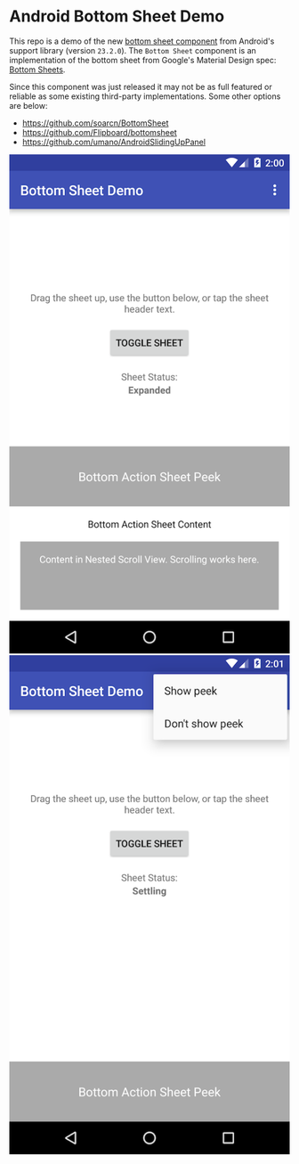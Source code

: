 # Android Bottom Sheet Demo

This repo is a demo of the new [bottom sheet component](http://android-developers.blogspot.com/2016/02/android-support-library-232.html) from Android's support library (version `23.2.0`). The `Bottom Sheet` component is an implementation of the bottom sheet from Google's Material Design spec: [Bottom Sheets](https://www.google.com/design/spec/components/bottom-sheets.html).

Since this component was just released it may not be as full featured or reliable as some existing third-party implementations. Some other options are below:

* https://github.com/soarcn/BottomSheet
* https://github.com/Flipboard/bottomsheet
* https://github.com/umano/AndroidSlidingUpPanel

![Sample](https://github.com/dvoiss/AndroidBottomSheetDemo/blob/master/images/image1.png?raw=true)
![Sample](https://github.com/dvoiss/AndroidBottomSheetDemo/blob/master/images/image2.png?raw=true)